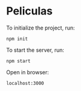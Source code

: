 # Peliculas

To initialize the project, run:

```
npm init
```


To start the server, run:

```
npm start
```

Open in browser:

```
localhost:3000
```
